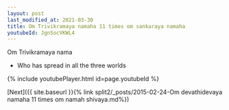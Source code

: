 ```yaml
---
layout: post
last_modified_at: 2021-03-30
title: Om Trivikramaya namaha 11 times om sankaraya namaha
youtubeId: JgnSocVKWL4
---
```

 
 
Om Trivikramaya nama 
 
 -  Who has spread in all the three worlds 
 
  
 
  
 
 
 
 
 
 


{% include youtubePlayer.html id=page.youtubeId %}
 
[Next]({{ site.baseurl }}{% link  split2/_posts/2015-02-24-Om devathidevaya namaha 11 times om namah shivaya.md%})
 

